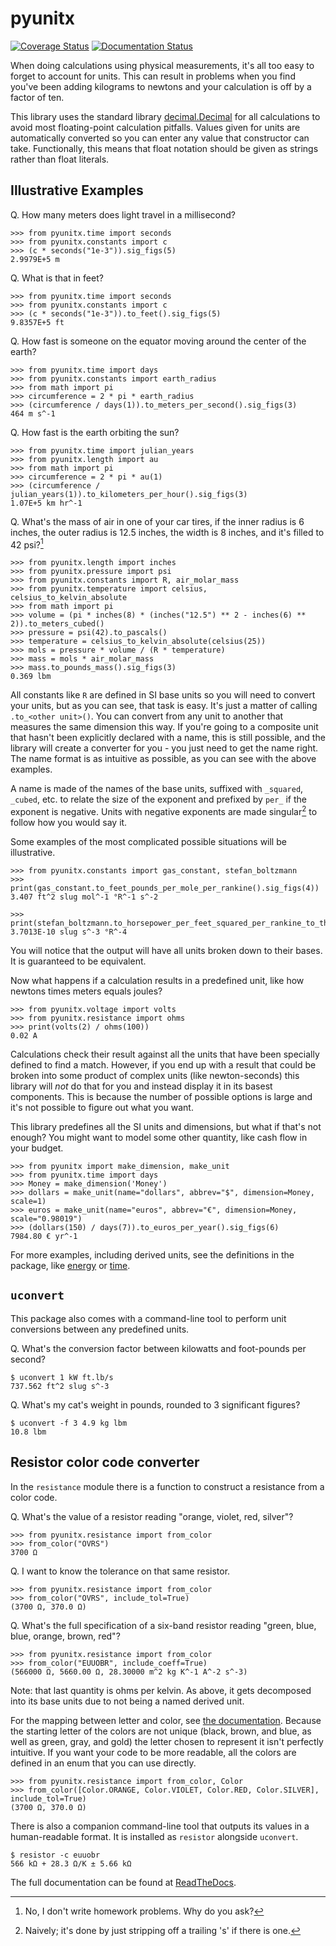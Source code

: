 # pyunitx

[![Coverage Status](https://coveralls.io/repos/github/the-nick-of-time/units/badge.svg?branch=main)](https://coveralls.io/github/the-nick-of-time/units?branch=main)
[![Documentation Status](https://readthedocs.org/projects/pyunitx/badge/?version=latest)](https://pyunitx.readthedocs.io/en/latest/?badge=latest)

When doing calculations using physical measurements, it's all too easy to forget to account for
units. This can result in problems when you find you've been adding kilograms to newtons and
your calculation is off by a factor of ten.

This library uses the standard
library [decimal.Decimal](https://docs.python.org/3/library/decimal.html) for all calculations
to avoid most floating-point calculation pitfalls. Values given for units are automatically
converted so you can enter any value that constructor can take. Functionally, this means that
float notation should be given as strings rather than float literals.

## Illustrative Examples

Q. How many meters does light travel in a millisecond?

```pycon
>>> from pyunitx.time import seconds
>>> from pyunitx.constants import c
>>> (c * seconds("1e-3")).sig_figs(5)
2.9979E+5 m

```

Q. What is that in feet?

```pycon
>>> from pyunitx.time import seconds
>>> from pyunitx.constants import c
>>> (c * seconds("1e-3")).to_feet().sig_figs(5)
9.8357E+5 ft

```

Q. How fast is someone on the equator moving around the center of the earth?

```pycon
>>> from pyunitx.time import days
>>> from pyunitx.constants import earth_radius
>>> from math import pi
>>> circumference = 2 * pi * earth_radius
>>> (circumference / days(1)).to_meters_per_second().sig_figs(3)
464 m s^-1

```

Q. How fast is the earth orbiting the sun?

```pycon
>>> from pyunitx.time import julian_years
>>> from pyunitx.length import au
>>> from math import pi
>>> circumference = 2 * pi * au(1)
>>> (circumference / julian_years(1)).to_kilometers_per_hour().sig_figs(3)
1.07E+5 km hr^-1

```

Q. What's the mass of air in one of your car tires, if the inner radius is 6 inches, the outer
radius is 12.5 inches, the width is 8 inches, and it's filled to 42 psi?[^1]

[^1]: No, I don't write homework problems. Why do you ask?

```pycon
>>> from pyunitx.length import inches
>>> from pyunitx.pressure import psi
>>> from pyunitx.constants import R, air_molar_mass
>>> from pyunitx.temperature import celsius, celsius_to_kelvin_absolute
>>> from math import pi
>>> volume = (pi * inches(8) * (inches("12.5") ** 2 - inches(6) ** 2)).to_meters_cubed()
>>> pressure = psi(42).to_pascals()
>>> temperature = celsius_to_kelvin_absolute(celsius(25))
>>> mols = pressure * volume / (R * temperature)
>>> mass = mols * air_molar_mass
>>> mass.to_pounds_mass().sig_figs(3)
0.369 lbm

```

All constants like `R` are defined in SI base units so you will need to convert your units, but
as you can see, that task is easy. It's just a matter of calling `.to_<other unit>()`. You can
convert from any unit to another that measures the same dimension this way. If you're going to a
composite unit that hasn't been explicitly declared with a name, this is still possible, and the
library will create a converter for you - you just need to get the name right. The name format
is as intuitive as possible, as you can see with the above examples.

A name is made of the names of the base units, suffixed with `_squared`, `_cubed`, etc. to
relate the size of the exponent and prefixed by `per_` if the exponent is negative. Units with
negative exponents are made singular[^2] to follow how you would say it.

[^2]: Naively; it's done by just stripping off a trailing 's' if there is one.

Some examples of the most complicated possible situations will be illustrative.

```pycon
>>> from pyunitx.constants import gas_constant, stefan_boltzmann
>>> print(gas_constant.to_feet_pounds_per_mole_per_rankine().sig_figs(4))
3.407 ft^2 slug mol^-1 °R^-1 s^-2

>>> print(stefan_boltzmann.to_horsepower_per_feet_squared_per_rankine_to_the_fourth().sig_figs(5))
3.7013E-10 slug s^-3 °R^-4

```

You will notice that the output will have all units broken down to their bases. It is guaranteed
to be equivalent.

Now what happens if a calculation results in a predefined unit, like how newtons times meters
equals joules?

```pycon
>>> from pyunitx.voltage import volts
>>> from pyunitx.resistance import ohms
>>> print(volts(2) / ohms(100))
0.02 A

```

Calculations check their result against all the units that have been specially defined to find a
match. However, if you end up with a result that could be broken into some product of complex
units (like newton-seconds) this library will *not* do that for you and instead display it in
its basest components. This is because the number of possible options is large and it's not
possible to figure out what you want.

This library predefines all the SI units and dimensions, but what if that's not enough? You
might want to model some other quantity, like cash flow in your budget.

```pycon
>>> from pyunitx import make_dimension, make_unit
>>> from pyunitx.time import days
>>> Money = make_dimension('Money')
>>> dollars = make_unit(name="dollars", abbrev="$", dimension=Money, scale=1)
>>> euros = make_unit(name="euros", abbrev="€", dimension=Money, scale="0.98019")
>>> (dollars(150) / days(7)).to_euros_per_year().sig_figs(6)
7984.80 € yr^-1

```

For more examples, including derived units, see the definitions in the package, like
[energy](https://github.com/the-nick-of-time/units/blob/main/pyunitx/energy.py) or
[time](https://github.com/the-nick-of-time/units/blob/main/pyunitx/time.py).

## `uconvert`

This package also comes with a command-line tool to perform unit conversions between any
predefined units.

Q. What's the conversion factor between kilowatts and foot-pounds per second?

```shell
$ uconvert 1 kW ft.lb/s
737.562 ft^2 slug s^-3
```

Q. What's my cat's weight in pounds, rounded to 3 significant figures?

```shell
$ uconvert -f 3 4.9 kg lbm
10.8 lbm
```

## Resistor color code converter

In the `resistance` module there is a function to construct a resistance from a color code.

Q. What's the value of a resistor reading "orange, violet, red, silver"?

```pycon
>>> from pyunitx.resistance import from_color
>>> from_color("OVRS")
3700 Ω

```

Q. I want to know the tolerance on that same resistor.

```pycon
>>> from pyunitx.resistance import from_color
>>> from_color("OVRS", include_tol=True)
(3700 Ω, 370.0 Ω)

```

Q. What's the full specification of a six-band resistor reading "green, blue, blue, orange,
brown, red"?

```pycon
>>> from pyunitx.resistance import from_color
>>> from_color("EUUOBR", include_coeff=True)
(566000 Ω, 5660.00 Ω, 28.30000 m^2 kg K^-1 A^-2 s^-3)

```

Note: that last quantity is ohms per kelvin. As above, it gets decomposed into its base units
due to not being a named derived unit.

For the mapping between letter and color,
see [the documentation](https://pyunitx.readthedocs.io/complex.html#resistance). Because the
starting letter of the colors are not unique (black, brown, and blue, as well as green, gray,
and gold) the letter chosen to represent it isn't perfectly intuitive. If you want your code to
be more readable, all the colors are defined in an enum that you can use directly.

```pycon
>>> from pyunitx.resistance import from_color, Color
>>> from_color([Color.ORANGE, Color.VIOLET, Color.RED, Color.SILVER], include_tol=True)
(3700 Ω, 370.0 Ω)

```

There is also a companion command-line tool that outputs its values in a human-readable format.
It is installed as `resistor` alongside `uconvert`.

```shell
$ resistor -c euuobr
566 kΩ + 28.3 Ω/K ± 5.66 kΩ
```

The full documentation can be found at [ReadTheDocs](https://pyunitx.readthedocs.io/en/latest/).
